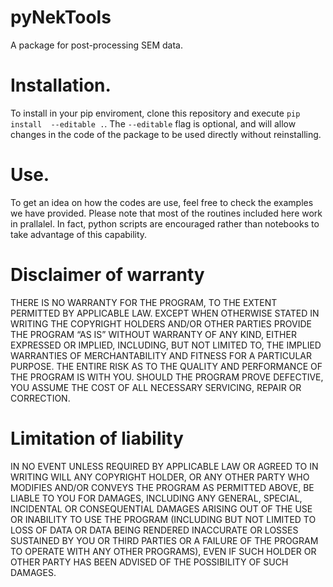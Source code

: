 # pyNekTools
A package for post-processing SEM data.

# Installation.

To install in your pip enviroment, clone this repository and execute `pip install  --editable .`.
The `--editable` flag is optional, and will allow changes in the code of the package to be used
directly without reinstalling.

# Use.

To get an idea on how the codes are use, feel free to check the examples we have provided. Please note that most of the routines included here work in prallalel. In fact, python scripts are encouraged rather than notebooks to take advantage of this capability.


# Disclaimer of warranty

THERE IS NO WARRANTY FOR THE PROGRAM, TO THE EXTENT PERMITTED BY APPLICABLE
LAW. EXCEPT WHEN OTHERWISE STATED IN WRITING THE COPYRIGHT HOLDERS AND/OR
OTHER PARTIES PROVIDE THE PROGRAM “AS IS” WITHOUT WARRANTY OF ANY KIND,
EITHER EXPRESSED OR IMPLIED, INCLUDING, BUT NOT LIMITED TO, THE IMPLIED
WARRANTIES OF MERCHANTABILITY AND FITNESS FOR A PARTICULAR PURPOSE. THE
ENTIRE RISK AS TO THE QUALITY AND PERFORMANCE OF THE PROGRAM IS WITH YOU.
SHOULD THE PROGRAM PROVE DEFECTIVE, YOU ASSUME THE COST OF ALL NECESSARY
SERVICING, REPAIR OR CORRECTION.

# Limitation of liability

IN NO EVENT UNLESS REQUIRED BY APPLICABLE LAW OR AGREED TO IN WRITING WILL
ANY COPYRIGHT HOLDER, OR ANY OTHER PARTY WHO MODIFIES AND/OR CONVEYS THE
PROGRAM AS PERMITTED ABOVE, BE LIABLE TO YOU FOR DAMAGES, INCLUDING ANY
GENERAL, SPECIAL, INCIDENTAL OR CONSEQUENTIAL DAMAGES ARISING OUT OF THE
USE OR INABILITY TO USE THE PROGRAM (INCLUDING BUT NOT LIMITED TO LOSS OF
DATA OR DATA BEING RENDERED INACCURATE OR LOSSES SUSTAINED BY YOU OR THIRD
PARTIES OR A FAILURE OF THE PROGRAM TO OPERATE WITH ANY OTHER PROGRAMS),
EVEN IF SUCH HOLDER OR OTHER PARTY HAS BEEN ADVISED OF THE POSSIBILITY OF
SUCH DAMAGES.
